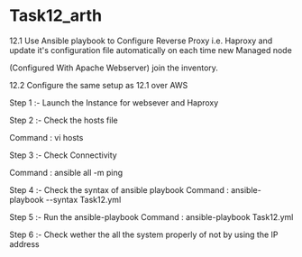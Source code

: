 # Task12_arth

12.1 Use Ansible playbook to Configure Reverse
Proxy i.e. Haproxy and update it's configuration
file automatically on each time new Managed node

(Configured With Apache Webserver) join the inventory.

12.2 Configure the same setup as 12.1 over AWS

Step 1 :- Launch the Instance for websever and Haproxy 


Step 2 :- Check the hosts file 

Command : vi hosts

Step 3 :-  Check Connectivity 

Command :  ansible all -m ping

Step 4 :- Check the syntax of ansible playbook 
Command : ansible-playbook --syntax Task12.yml

Step 5 :- Run the ansible-playbook 
Command : ansible-playbook Task12.yml

Step 6 :- Check wether the all the system properly of not by using the IP address
